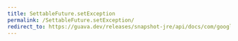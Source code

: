 ```yaml
---
title: SettableFuture.setException
permalink: /SettableFuture.setException/
redirect_to: https://guava.dev/releases/snapshot-jre/api/docs/com/google/common/util/concurrent/SettableFuture.html#setException-java.lang.Throwable-
---
```

